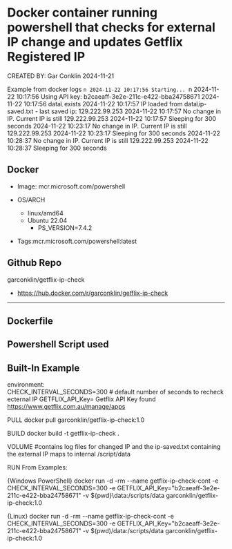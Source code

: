 # Docker container running powershell that checks for external IP change and updates Getflix Registered IP
CREATED BY: Gar Conklin
2024-11-21 

Example from docker logs `n
2024-11-22 10:17:56 Starting... `n
2024-11-22 10:17:56 Using API key: b2caeaff-3e2e-211c-e422-bba24758671
2024-11-22 10:17:56 data\ exists
2024-11-22 10:17:57 IP loaded from data\ip-saved.txt - last saved ip: 129.222.99.253
2024-11-22 10:17:57 No change in IP. Current IP is still 129.222.99.253
2024-11-22 10:17:57 Sleeping for 300 seconds
2024-11-22 10:23:17 No change in IP. Current IP is still 129.222.99.253
2024-11-22 10:23:17 Sleeping for 300 seconds
2024-11-22 10:28:37 No change in IP. Current IP is still 129.222.99.253
2024-11-22 10:28:37 Sleeping for 300 seconds

## **Docker**
- Image: mcr.microsoft.com/powershell
- OS/ARCH
  - linux/amd64
  - Ubuntu 22.04
    - PS_VERSION=7.4.2

  
- Tags:mcr.microsoft.com/powershell:latest

## **Github Repo**  
garconklin/getflix-ip-check
- https://hub.docker.com/r/garconklin/getflix-ip-check
---



## **Dockerfile**


## Powershell Script used


## **Built-In  Example**
environment:  
    CHECK_INTERVAL_SECONDS=300    # default number of seconds to recheck ecternal IP
    GETFLIX_API_Key=  Getflix API Key found https://www.getflix.com.au/manage/apps


PULL
docker pull garconklin/getflix-ip-check:1.0

BUILD
docker build -t getflix-ip-check .

VOLUME 
#contains log files for changed IP and the ip-saved.txt containing the external IP maps to internal
/script/data   


RUN From
Examples:

{Windows PowerShell}
docker run -d -rm --name getflix-ip-check-cont -e CHECK_INTERVAL_SECONDS=300 -e GETFLIX_API_Key="b2caeaff-3e2e-211c-e422-bba24758671" -v ${pwd}\data:/scripts/data garconklin/getflix-ip-check:1.0

{Linux}
docker run -d -rm --name getflix-ip-check-cont -e CHECK_INTERVAL_SECONDS=300 -e GETFLIX_API_Key="b2caeaff-3e2e-211c-e422-bba24758671" -v $(pwd)/data:/scripts/data garconklin/getflix-ip-check:1.0


